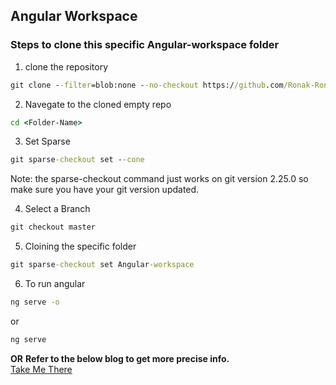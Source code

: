 ## Angular Workspace
### Steps to clone this specific Angular-workspace folder

1. clone the repository
```cmd
git clone --filter=blob:none --no-checkout https://github.com/Ronak-Ronu/ProductBased-Playground.git
```

2. Navegate to the cloned empty repo
```cmd
cd <Folder-Name>
```

3. Set Sparse

```cmd
git sparse-checkout set --cone
```

Note: the sparse-checkout command just works on git version 2.25.0 so make sure you have your git version updated.

4. Select a Branch
```cmd
git checkout master
```

5. Cloining the specific folder

```cmd
git sparse-checkout set Angular-workspace
```

6. To run angular 
```cmd
ng serve -o
```
or
```cmd
ng serve
```


<b>OR</b>
<b>Refer to the below blog to get more precise info.</b> <br/>
<a href="https://medium.com/@gabrielcruz_68416/clone-a-specific-folder-from-a-github-repository-f8949e7a02b4">Take Me There</a>